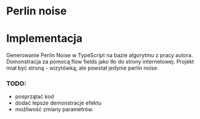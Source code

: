 # Perlin noise

# Implementacja
Generowanie Perlin Noise w TypeScript na bazie algorytmu z pracy autora. Domonstracja za pomocą flow fields jako tło do strony internetowej.
Projekt miał być stroną - wizytówką, ale powstał jedynie perlin noise.

### TODO:
- posprzątać kod
- dodać lepsze demonstracje efektu
- możliwość zmiany parametrów.
